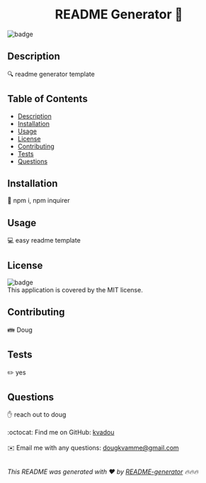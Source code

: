 
<h1 align="center">README Generator  👋</h1>

![badge](https://img.shields.io/badge/license-MIT-brightgreen)<br />

## Description
🔍 readme generator template

## Table of Contents
- [Description](#description)
- [Installation](#installation)
- [Usage](#usage)
- [License](#license)
- [Contributing](#contributing)
- [Tests](#tests)
- [Questions](#questions)

## Installation
💾 npm i, npm inquirer

## Usage
💻 easy readme template

## License
![badge](https://img.shields.io/badge/license-MIT-brightgreen)
<br />
This application is covered by the MIT license. 

## Contributing
👪 Doug

## Tests
✏️ yes

## Questions
✋ reach out to doug<br />
<br />
:octocat: Find me on GitHub: [kvadou](https://github.com/kvadou)<br />
<br />
✉️ Email me with any questions: dougkvamme@gmail.com<br /><br />

_This README was generated with ❤️ by [README-generator](https://github.com/kvadou/README) 🔥🔥🔥_
    